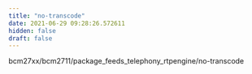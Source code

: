 ```yaml
---
title: "no-transcode"
date: 2021-06-29 09:28:26.572611
hidden: false
draft: false
---
```


bcm27xx/bcm2711/package_feeds_telephony_rtpengine/no-transcode

